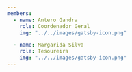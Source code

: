 ```yaml
---
members:
  - name: Antero Gandra
    role: Coordenador Geral
    img: "../../images/gatsby-icon.png"

  - name: Margarida Silva
    role: Tesoureira
    img: "../../images/gatsby-icon.png"
---
```

